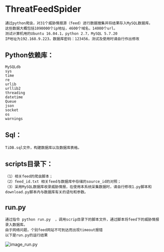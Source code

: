 # ThreatFeedSpider
	通过python爬虫，对31个威胁情报源（feed）进行数据搜集并将结果存入MySQL数据库。
	这些数据大概包括1090000个ip地址，4600个域名，14000个url。
	测试计算机用的Ubuntu 16.04.1，python 2.7，MySQL 5.7.20
	IP地址为192.168.9.223，数据库密码：123456，测试及使用时请自行作出修改


## Python依赖库：
	MySQLdb
	sys 
	time
	re
	urlib
	urllib2
	threading
	datetime
	Queue
	json
	socket
	os
	warnings


## Sql：
	TiDB.sql文件，构建数据库以及数据库表格。

## scripts目录下：
	（1）相关feed的爬虫脚本；
	（2）feed_id.txt 相关feed与数据库中存储的source_id的对照；
	（3）采用MySQL数据库收录威胁情报，在使用本系统采集数据时，请自行修改1.py脚本和download.py脚本内与数据库有关的语句和参数。


## run.py 
	通过指令 python run.py  ，调用scrip目录下的脚本文件，通过脚本将feed下的威胁情报录入数据库。 
	由于网络问题，个别feed网站不可到达而出现timeout报错
	以下是run.py的运行结果
  ![image_run.py](https://github.com/scu-igroup/Ti_Collector/blob/master/Image/run.py%E6%88%AA%E5%9B%BE.png)

